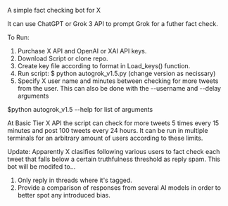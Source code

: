 A simple fact checking bot for X  

It can use ChatGPT or Grok 3 API to prompt Grok for a futher fact check.

To Run:
1. Purchase X API and OpenAI or XAI API keys.
2. Download Script or clone repo.
3. Create key file according to format in Load_keys() function.
4. Run script: $ python autogrok_v1.5.py (change version as necissary)
5. Specify X user name and minutes between checking for more tweets from the user. This can also be done with the --username and --delay arguments

$python autogrok_v1.5 --help for list of arguments

At Basic Tier X API the script can check for more tweets 5 times every 15 minutes and post 100 tweets every 24 hours. 
It can be run in multiple terminals for an arbitrary amount of users according to these limits. 

Update: Apparently X clasifies following various users to fact check each tweet that falls below a certain truthfulness threshold as reply spam. This bot will be modifed to...
1. Only reply in threads where it's tagged.
2. Provide a comparison of responses from several AI models in order to better spot any introduced bias.
